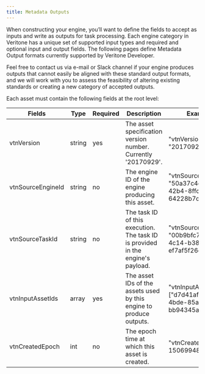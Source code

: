```yaml
---
title: Metadata Outputs
---
```


When constructing your engine, you&rsquo;ll want to define the fields to accept as inputs and write as outputs for task processing. Each engine category in Veritone has a unique set of supported input types and required and optional input and output fields. The following pages define Metadata Output formats currently supported by Veritone Developer.

Feel free to contact us via e-mail or Slack channel if your engine produces outputs that cannot easily be aligned with these standard output formats, and we will work with you to assess the feasibility of altering existing standards or creating a new category of accepted outputs.

Each asset must contain the following fields at the root level:

| Fields            | Type           | Required | Description                                                                     | Example                                                      |
| ----------------- | -------------- | -------- | ------------------------------------------------------------------------------- | ------------------------------------------------------------ |
| vtnVersion        | string         | yes      | The asset specification version number. Currently '20170929'.                   | "vtnVersion": "20170929"                                     |
| vtnSourceEngineId | string         | no       | The engine ID of the engine producing this asset.                               | "vtnSourceEngineId": "50a37c4e-ef02-42b4-8ffd-64228b7d7a2d"  |
| vtnSourceTaskId   | string         | no       | The task ID of this execution. The task ID is provided in the engine's payload. | "vtnSourceTaskId": "00b9bfc7-9067-4c14-b38e-ef7af5f26c03"    |
| vtnInputAssetIds  | array <string> | yes      | The asset IDs of the assets used by this engine to produce outputs.             | "vtnInputAssetIds": ["d7d41af8-679b-4bde-85ac-bb94345a8917"] |
| vtnCreatedEpoch   | int            | no       | The epoch time at which this asset is created.                                  | "vtnCreatedEpoch": 1506994899                                |
